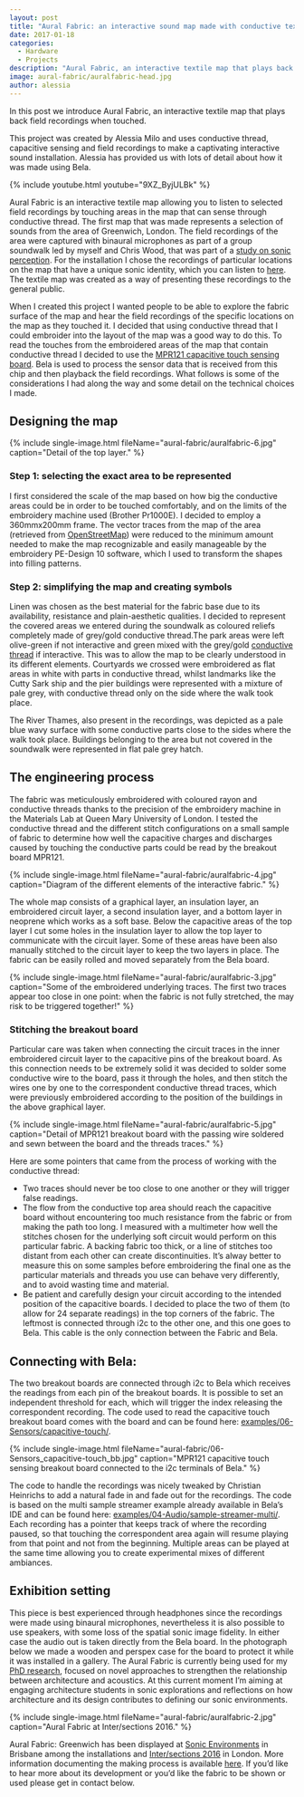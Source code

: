 ```yaml
---
layout: post
title: "Aural Fabric: an interactive sound map made with conductive textiles"
date: 2017-01-18
categories:
  - Hardware
  - Projects
description: "Aural Fabric, an interactive textile map that plays back field recordings when touched"
image: aural-fabric/auralfabric-head.jpg
author: alessia
---
```


In this post we introduce Aural Fabric, an interactive textile map that plays back field recordings when touched. 

This project was created by Alessia Milo and uses conductive thread, capacitive sensing and field recordings to make a captivating interactive sound installation. Alessia has provided us with lots of detail about how it was made using Bela.

{% include youtube.html youtube="9XZ_ByjULBk" %}

Aural Fabric is an interactive textile map allowing you to listen to selected field recordings by touching areas in the map that can sense through conductive thread. The first map that was made represents a selection of sounds from the area of Greenwich, London. The field recordings of the area were captured with binaural microphones as part of a group soundwalk led by myself and Chris Wood, that was part of a [study on sonic perception](http://www.ica2016.org.ar/ica2016proceedings/ica2016/ICA2016-0329.pdf). For the installation I chose the recordings of particular locations on the map that have a unique sonic identity, which you can listen to [here](https://soundcloud.com/auralchar). The textile map was created as a way of presenting these recordings to the general public.

When I created this project I wanted people to be able to explore the fabric surface of the map and hear the field recordings of the specific locations on the map as they touched it. I decided that using conductive thread that I could embroider into the layout of the map was a good way to do this. To read the touches from the embroidered areas of the map that contain conductive thread I decided to use the [MPR121 capacitive touch sensing board](https://www.coolcomponents.co.uk/mpr121-capacitive-touch-sensor-breakout-board.html#). Bela is used to process the sensor data that is received from this chip and then playback the field recordings. What follows is some of the considerations I had along the way and some detail on the technical choices I made.

## Designing the map

{% include single-image.html fileName="aural-fabric/auralfabric-6.jpg" caption="Detail of the top layer." %}

### Step 1: selecting the exact area to be represented
I first considered the scale of the map based on how big the conductive areas could be in order to be touched comfortably, and on the limits of the embroidery machine used (Brother Pr1000E). I decided to employ a 360mmx200mm frame. The vector traces from the map of the area (retrieved from [OpenStreetMap](https://www.openstreetmap.org/)) were reduced to the minimum amount needed to make the map recognizable and easily manageable by the embroidery PE-Design 10 software, which I used to transform the shapes into filling patterns.

### Step 2: simplifying the map and creating symbols

Linen was chosen as the best material for the fabric base due to its availability, resistance and plain-aesthetic qualities. I decided to represent the covered areas we entered during the soundwalk as coloured reliefs completely made of grey/gold conductive thread.The park areas were left olive-green if not interactive and green mixed with the grey/gold [conductive thread](http://www.shieldextrading.net/pdfs/23534x4hc.pdf) if interactive. This was to allow the map to be clearly understood in its different elements. Courtyards we crossed were embroidered as flat areas in white with parts in conductive thread, whilst landmarks like the Cutty Sark ship and the pier buildings were represented with a mixture of pale grey, with conductive thread only on the side where the walk took place.

The River Thames, also present in the recordings, was depicted as a pale blue wavy surface with some conductive parts close to the sides where the walk took place. Buildings belonging to the area but not covered in the soundwalk were represented in flat pale grey hatch.

## The engineering process

The fabric was meticulously embroidered with coloured rayon and conductive threads thanks to the precision of the embroidery machine in the Materials Lab at Queen Mary University of London. I tested the conductive thread and the different stitch configurations on a small sample of fabric to determine how well the capacitive charges and discharges caused by touching the conductive parts could be read by the breakout board MPR121. 

{% include single-image.html fileName="aural-fabric/auralfabric-4.jpg" caption="Diagram of the different elements of the interactive fabric." %}

The whole map consists of a graphical layer, an insulation layer, an embroidered circuit layer, a second insulation layer, and a bottom layer in neoprene which works as a soft base. Below the capacitive areas of the top layer I cut some holes in the insulation layer to allow the top layer to communicate with the circuit layer. Some of these areas have been also manually stitched to the circuit layer to keep the two layers in place. The fabric can be easily rolled and moved separately from the Bela board.

{% include single-image.html fileName="aural-fabric/auralfabric-3.jpg" caption="Some of the embroidered underlying traces. The first two traces appear too close in one point: when the fabric is not fully stretched, the may risk to be triggered together!" %}

### Stitching the breakout board

Particular care was taken when connecting the circuit traces in the inner embroidered circuit layer to the capacitive pins of the breakout board. As this connection needs to be extremely solid it was decided to solder some conductive wire to the board, pass it through the holes, and then stitch the wires one by one to the correspondent conductive thread traces, which were previously embroidered according to the position of the buildings in the above graphical layer. 

{% include single-image.html fileName="aural-fabric/auralfabric-5.jpg" caption="Detail of MPR121 breakout board with the passing wire soldered and sewn between the board and the threads traces." %}

Here are some pointers that came from the process of working with the conductive thread: 

* Two traces should never be too close to one another or they will trigger false readings. 
* The flow from the conductive top area should reach the capacitive board without encountering too much resistance from the fabric or from making the path too long. I measured with a multimeter how well the stitches chosen for the underlying soft circuit would perform on this particular fabric. A backing fabric too thick, or a line of stitches too distant from each other can create discontinuities. It’s alway better to measure this on some samples before embroidering the final one as the particular materials and threads you use can behave very differently, and to avoid wasting time and material.
* Be patient and carefully design your circuit according to the intended position of the capacitive boards. I decided to place the two of them (to allow for 24 separate readings) in the top corners of the fabric. The leftmost is connected through i2c to the other one, and this one goes to Bela. This cable is the only connection between the Fabric and Bela.

## Connecting with Bela:

The two breakout boards are connected through i2c to Bela which receives the readings from each pin of the breakout boards. It is possible to set an independent threshold for each, which will trigger the index releasing the correspondent recording. The code used to read the capacitive touch breakout board comes with the board and can be found here: [examples/06-Sensors/capacitive-touch/](https://github.com/BelaPlatform/Bela/tree/master/examples/06-Sensors/capacitive-touch).

{% include single-image.html fileName="aural-fabric/06-Sensors_capacitive-touch_bb.jpg" caption="MPR121 capacitive touch sensing breakout board connected to the i2c terminals of Bela." %}

The code to handle the recordings was nicely tweaked by Christian Heinrichs to add a natural fade in and fade out for the recordings. The code is based on the multi sample streamer example already available in Bela’s IDE and can be found here: [examples/04-Audio/sample-streamer-multi/](https://github.com/BelaPlatform/Bela/tree/master/examples/04-Audio/sample-streamer-multi). Each recording has a pointer that keeps track of where the recording paused, so that touching the correspondent area again will resume playing from that point and not from the beginning. Multiple areas can be played at the same time allowing you to create experimental mixes of different ambiances.

## Exhibition setting

This piece is best experienced through headphones since the recordings were made using binaural microphones, nevertheless it is also possible to use speakers, with some loss of the spatial sonic image fidelity. In either case the audio out is taken directly from the Bela board. In the photograph below we made a wooden and perspex case for the board to protect it while it was installed in a gallery. The Aural Fabric is currently being used for my [PhD research](https://auralcharacter.wordpress.com/research-material/), focused on novel approaches to strengthen the relationship between architecture and acoustics. At this current moment I’m aiming at engaging architecture students in sonic explorations and reflections on how architecture and its design contributes to defining our sonic environments. 

{% include single-image.html fileName="aural-fabric/auralfabric-2.jpg" caption="Aural Fabric at Inter/sections 2016." %}

Aural Fabric: Greenwich has been displayed at [Sonic Environments](http://www.sonicenvironments.org/proceedings.html) in Brisbane among the installations and [Inter/sections 2016](http://intersections.io/#work) in London. More information documenting the making process is available [here](https://auralcharacter.wordpress.com/aural-fabric/).
If you’d like to hear more about its development or you’d like the fabric to be shown or used please get in contact below.


